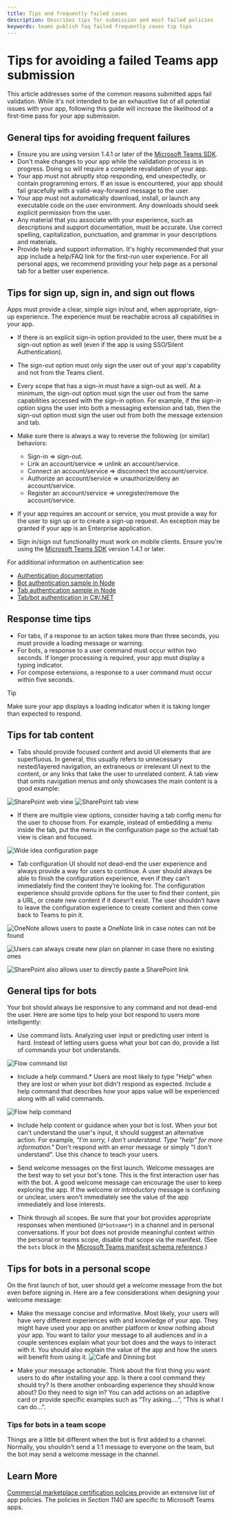 ```yaml
---
title: Tips and frequently failed cases 
description: Describes tips for submission and most failed policies  
keywords: teams publish faq failed frequently cases tip tips 
---
```

# Tips for avoiding a failed Teams app submission 

This article addresses some of the common reasons submitted apps fail validation. While it's not intended to be an exhaustive list of all potential issues with your app, following this guide will increase the likelihood of a first-time pass for your app submission. 

## General tips for avoiding frequent failures

* Ensure you are using version 1.4.1 or later of the [Microsoft Teams SDK](https://www.npmjs.com/package/@microsoft/teams-js).
* Don't make changes to your app while the validation process is in progress. Doing so will require a complete revalidation of your app.
* Your app  must not abruptly stop responding, end unexpectedly, or contain programming errors. If an issue is encountered, your app should fail gracefully with a valid-way-forward message to the user.
* Your app must not automatically download, install, or launch any executable code on the user environment. Any downloads should seek explicit permission from the user.
* Any material that you associate with your experience, such as descriptions and support documentation, must be accurate. Use correct spelling, capitalization, punctuation, and grammar in your descriptions and materials.
* Provide help and support information. It's highly recommended that your app include a help/FAQ link for the first-run user experience. For all personal apps, we recommend providing your help page as a personal tab for a better user experience.

## Tips for sign up, sign in, and sign out flows

Apps must provide a clear, simple sign in/out and, when appropriate, sign-up experience. The experience must be reachable across all capabilities in your app.

* If there is an explicit sign-in option provided to the user, there must be a sign-out option as well (even if the app is using SSO/Silent Authentication).
* The sign-out option must only sign the user out of your app's capability and not from the Teams client.
* Every scope that has a sign-in must have a sign-out as well. At a minimum, the sign-out option must sign the user out from the same capabilities accessed with the sign-in option. For example, if the sign-in option signs the user into both a messaging extension and tab, then the sign-out option must sign the user out from both the message extension and tab.

* Make sure there is always a way to reverse the following (or similar) behaviors:
  * Sign-in => sign-out.
  * Link an account/service => unlink an account/service.
  * Connect an account/service => disconnect the account/service.
  * Authorize an account/service => unauthorize/deny an account/service.
  * Register an account/service => unregister/remove the account/service.
* If your app requires an account or service, you must provide a way for the user to sign up or to create a sign-up request. An exception may be granted if your app is an Enterprise application.
* Sign in/sign out functionality must work on mobile clients. Ensure you're using the [Microsoft Teams SDK](https://www.npmjs.com/package/@microsoft/teams-js) version 1.4.1 or later.

For additional information on authentication see:

* [Authentication documentation](/concepts/authentication/authentication.md)
* [Bot authentication sample in Node](https://github.com/OfficeDev/microsoft-teams-sample-auth-node)
* [Tab authentication sample in Node](https://github.com/OfficeDev/microsoft-teams-sample-complete-node)
* [Tab/bot authentication in C#/.NET](https://github.com/OfficeDev/microsoft-teams-sample-complete-csharp)

## Response time tips

* For tabs, if a response to an action takes more than three seconds, you must provide a loading message or warning.
* For bots, a response to a user command must occur within two seconds. If longer processing is required, your app must display a typing indicator.
* For compose extensions, a response to a user command must occur within five seconds.

> [!TIP]
> Make sure your app displays a loading indicator when it is taking longer than expected to respond.

## Tips for tab content 

* Tabs should provide focused content and avoid UI elements that are superfluous. In general, this usually refers to unnecessary nested/layered navigation, an extraneous or irrelevant UI next to the content, or any links that take the user to unrelated content. A tab view that omits navigation menus and only showcases the main content is a good example:

![SharePoint web view](~/assets/images/faq/web-sp.png)
![SharePoint tab view](~/assets/images/faq/tab-sp.png)

* If there are multiple view options, consider having a tab config menu for the user to choose from. For example, instead of embedding a menu inside the tab, put the menu in the configuration page so the actual tab view is clean and focused.

![Wide idea configuration page](~/assets/images/faq/wideidea.png)

* Tab configuration UI should not dead-end the user experience and always provide a way for users to continue. A user should always be able to finish the configuration experience, even if they can’t immediately find the content they’re looking for. The configuration experience should provide options for the user to find their content, pin a URL, or create new content if it doesn’t exist. The user shouldn’t have to leave the configuration experience to create content and then come back to Teams to pin it.

![OneNote allows users to paste a OneNote link in case notes can not be found](~/assets/images/faq/tab-onenote-config.png)

![Users can always create new plan on planner in case there no existing ones](~/assets/images/faq/tab-planner-config.png)

![SharePoint also allows user to directly paste a SharePoint link](~/assets/images/faq/tab-sp-config.png)

## General tips for bots 

Your bot should always be responsive to any command and not dead-end the user. Here are some tips to help your bot respond to users more intelligently:

* Use command lists. Analyzing user input or predicting user intent is hard. Instead of letting users guess what your bot can do, provide a list of commands your bot understands.

![Flow command list](~/assets/images/faq/flow-bot.png)

* Include a help command.* Users are most likely to type "Help" when they are lost or when your bot didn't respond as expected. Include a help command that describes how your apps value will be experienced along with all valid commands.

![Flow help command](~/assets/images/faq/flow-help.png)

* Include help content or guidance when your bot is lost. When your bot can't understand the user's input, it should suggest an alternative action. For example, *"I'm sorry, I don't understand. Type "help" for more information."* Don't respond with an error message or simply "I don't understand". Use this chance to teach your users.

* Send welcome messages on the first launch. Welcome messages are the best way to set your bot's tone. This is the first interaction user has with the bot. A good welcome message can encourage the user to keep exploring the app. If the welcome or introductory message is confusing or unclear, users won't immediately see the value of the app immediately and lose interests.

* Think through all scopes. Be sure that your bot provides appropriate responses when mentioned (`@*botname*`) in a channel and in personal conversations. If your bot does not provide meaningful context within the personal or teams scope, disable that scope via the manifest. (See the `bots` block in the [Microsoft Teams manifest schema reference](~/resources/schema/manifest-schema.md#bots).)

## Tips for bots in a personal scope

On the first launch of bot, user should get a welcome message from the bot even before signing in. Here are a few considerations when designing your welcome message:

* Make the message concise and informative. Most likely, your users will have very different experiences with and knowledge of your app. They might have used your app on another platform or know nothing about your app. You want to tailor your message to all audiences and in a couple sentences explain what your bot does and the ways to interact with it. You should also explain the value of the app and how the users will benefit from using it.
![Cafe and Dinning bot](~/assets/images/faq/cafe-bot.png)

* Make your message actionable. Think about the first thing you want users to do after installing your app. Is there a cool command they should try? Is there another onboarding experience they should know about? Do they need to sign in? You can add actions on an adaptive card or provide specific examples such as “Try asking….”, “This is what I can do…”.

### Tips for bots in a team scope

Things are a little bit different when the bot is first added to a channel. Normally, you shouldn't send a 1:1 message to everyone on the team, but the bot may send a welcome message in the channel.

## Learn More

[Commercial marketplace certification policies ](/legal/marketplace/certification-policies) provide an extensive list of app policies. The policies in *Section 1140* are specific to Microsoft Teams apps.

